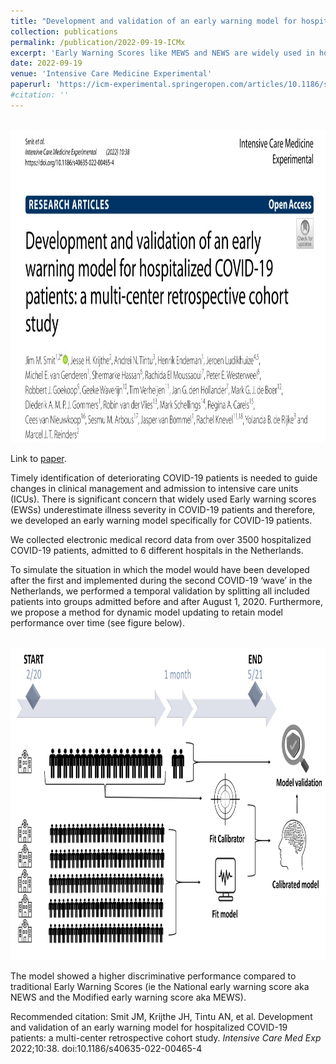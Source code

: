 ```yaml
---
title: "Development and validation of an early warning model for hospitalized COVID‑19 patients: a multi‑center retrospective cohort study"
collection: publications
permalink: /publication/2022-09-19-ICMx
excerpt: 'Early Warning Scores like MEWS and NEWS are widely used in hospitals worldwide to detect deteriorating ward patients in an early stage. We present a new early warning model, specifically for COVID-19 patients, that increases sensitivity and precision.'
date: 2022-09-19
venue: 'Intensive Care Medicine Experimental'
paperurl: 'https://icm-experimental.springeropen.com/articles/10.1186/s40635-022-00465-4'
#citation: ''
---
```

<br/><img src='/images/ICMx_cover.jpg' width="700" height="500">

Link to [paper]('https://icm-experimental.springeropen.com/articles/10.1186/s40635-022-00465-4').

Timely identification of deteriorating COVID-19 patients is needed to guide changes in clinical management and admission to intensive care units (ICUs). There is significant concern that widely used Early warning scores (EWSs) underestimate illness severity in COVID-19 patients and therefore, we developed an early warning model specifically for COVID-19 patients.

We collected electronic medical record data from over 3500 hospitalized COVID-19 patients, admitted to 6 different hospitals in the Netherlands.

To simulate the situation in which the model would have been developed after the first and implemented during the second COVID-19 ‘wave’ in the Netherlands, we performed a temporal validation by splitting all included patients into groups admitted before and after August 1, 2020. Furthermore, we propose a method for dynamic model updating to retain model performance over time (see figure below). 

<br/><img src='/images/model_updating.jpg' width="700" height="500">

The model showed a higher discriminative performance compared to traditional Early Warning Scores (ie the National early warning score aka NEWS and the Modified early warning score aka MEWS).

Recommended citation: Smit JM, Krijthe JH, Tintu AN, et al. Development and validation of an early warning model for hospitalized COVID-19 patients: a multi-center retrospective cohort study. <i>Intensive Care Med Exp</i> 2022;10:38. doi:10.1186/s40635-022-00465-4
